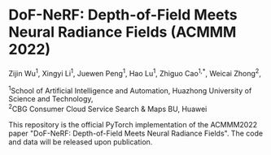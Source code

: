 # DoF-NeRF: Depth-of-Field Meets Neural Radiance Fields (ACMMM 2022)

Zijin Wu<sup>1</sup>, 
Xingyi Li<sup>1</sup>, 
Juewen Peng<sup>1</sup>, 
Hao Lu<sup>1</sup>, 
Zhiguo Cao<sup>1,*</sup>, 
Weicai Zhong<sup>2</sup>, 

<sup>1</sup>School of Artificial Intelligence and Automation, Huazhong University of Science and Technology,   
<sup>2</sup>CBG Consumer Cloud Service Search \& Maps BU, Huawei

This repository is the official PyTorch implementation of the ACMMM2022 paper "DoF-NeRF: Depth-of-Field Meets Neural Radiance Fields". The code and data will be released upon publication.
